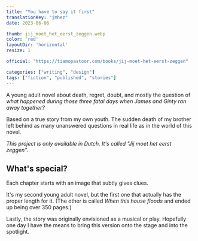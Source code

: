 ```yaml
---
title: "You have to say it first"
translationKey: "jmhez"
date: 2023-06-06

thumb: jij_moet_het_eerst_zeggen.webp
color: 'red'
layoutDir: 'horizontal'
resize: 1

official: "https://tiamopastoor.com/books/jij-moet-het-eerst-zeggen"

categories: ["writing", "design"]
tags: ["fiction", "published", "stories"]
---
```


A young adult novel about death, regret, doubt, and mostly the question of _what happened during those three fatal days when James and Ginty ran away together?_

Based on a true story from my own youth. The sudden death of my brother left behind as many unanswered questions in real life as in the world of this novel.

_This project is only available in Dutch. It's called "Jij moet het eerst zeggen"._

## What's special?
Each chapter starts with an image that subtly gives clues.

It's my second young adult novel, but the first one that actually has the proper length for it. (The other is called _When this house floods_ and ended up being over 350 pages.)

Lastly, the story was originally envisioned as a musical or play. Hopefully one day I have the means to bring this version onto the stage and into the spotlight.
